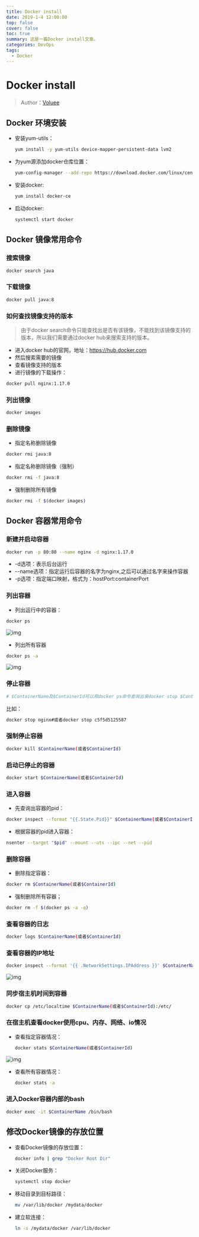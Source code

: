 ```yaml
---
title: Docker install
date: 2019-1-4 12:00:00
top: false
cover: false
toc: true
summary: 这是一篇Docker install文章。
categories: DevOps
tags:
  - Docker
---
```


# Docker install

>  Author：[Voluee](https://github.com/Voluee) 

## Docker 环境安装

- 安装yum-utils：

  ```bash
  yum install -y yum-utils device-mapper-persistent-data lvm2
  ```

- 为yum源添加docker仓库位置：

  ```bash
  yum-config-manager --add-repo https://download.docker.com/linux/centos/docker-ce.repo
  ```

- 安装docker:

  ```bash
  yum install docker-ce
  ```

- 启动docker:

  ```bash
  systemctl start docker
  ```

## Docker 镜像常用命令

### 搜索镜像

```bash
docker search java
```

### 下载镜像

```bash
docker pull java:8
```

### 如何查找镜像支持的版本

> 由于docker search命令只能查找出是否有该镜像，不能找到该镜像支持的版本，所以我们需要通过docker hub来搜索支持的版本。

- 进入docker hub的官网，地址：https://hub.docker.com
- 然后搜索需要的镜像
- 查看镜像支持的版本
- 进行镜像的下载操作：

```bash
docker pull nginx:1.17.0
```

### 列出镜像

```bash
docker images
```

### 删除镜像

- 指定名称删除镜像

```bash
docker rmi java:8
```

- 指定名称删除镜像（强制）

```bash
docker rmi -f java:8
```

- 强制删除所有镜像

```bash
docker rmi -f $(docker images)
```

## Docker 容器常用命令

### 新建并启动容器

```bash
docker run -p 80:80 --name nginx -d nginx:1.17.0
```

- -d选项：表示后台运行
- --name选项：指定运行后容器的名字为nginx,之后可以通过名字来操作容器
- -p选项：指定端口映射，格式为：hostPort:containerPort

### 列出容器

- 列出运行中的容器：

```bash
docker ps
```

![img](https://mmbiz.qpic.cn/mmbiz_png/CKvMdchsUwlTaMR6AI8jfpnz14uqicZELX37FXwV479Eq2WnWu4UZJMMu0tGH9AwD5Hlg9YPq6oia1I5HE69wI6w/640?wx_fmt=png&tp=webp&wxfrom=5&wx_lazy=1&wx_co=1)

- 列出所有容器

```bash
docker ps -a
```

![img](https://mmbiz.qpic.cn/mmbiz_png/CKvMdchsUwlTaMR6AI8jfpnz14uqicZELICldQWbuYSDaOh8Xe8eZcjajbbeXU2hG5XvOibibiclU8kzhLIhV9C2rg/640?wx_fmt=png&tp=webp&wxfrom=5&wx_lazy=1&wx_co=1)

### 停止容器

```bash
# $ContainerName及$ContainerId可以用docker ps命令查询出来docker stop $ContainerName(或者$ContainerId)
```

比如：

```bash
docker stop nginx#或者docker stop c5f5d5125587
```

### 强制停止容器

```bash
docker kill $ContainerName(或者$ContainerId)
```

### 启动已停止的容器

```bash
docker start $ContainerName(或者$ContainerId)
```

### 进入容器

- 先查询出容器的pid：

```bash
docker inspect --format "{{.State.Pid}}" $ContainerName(或者$ContainerId)
```

- 根据容器的pid进入容器：

```bash
nsenter --target "$pid" --mount --uts --ipc --net --pid
```

### 删除容器

- 删除指定容器：

```bash
docker rm $ContainerName(或者$ContainerId)
```

- 强制删除所有容器；

```bash
docker rm -f $(docker ps -a -q)
```

### 查看容器的日志

```bash
docker logs $ContainerName(或者$ContainerId)
```

### 查看容器的IP地址

```bash
docker inspect --format '{{ .NetworkSettings.IPAddress }}' $ContainerName(或者$ContainerId)
```

![img](https://mmbiz.qpic.cn/mmbiz_png/CKvMdchsUwlTaMR6AI8jfpnz14uqicZELow5MRkB2Dhg5tjl2o1NFfxOdmw89l2qDufNfWuIuWtic8nx2icicVc1yg/640?wx_fmt=png&tp=webp&wxfrom=5&wx_lazy=1&wx_co=1)

### 同步宿主机时间到容器

```bash
docker cp /etc/localtime $ContainerName(或者$ContainerId):/etc/
```

### 在宿主机查看docker使用cpu、内存、网络、io情况

- 查看指定容器情况：

  ```bash
  docker stats $ContainerName(或者$ContainerId)
  ```

![img](https://mmbiz.qpic.cn/mmbiz_png/CKvMdchsUwlTaMR6AI8jfpnz14uqicZELFAe0m9OMc2YbBg9pVTWAdSQ7jRrjicwUaeeGJMjV5ZicyGLnYY6nmg3w/640?wx_fmt=png&tp=webp&wxfrom=5&wx_lazy=1&wx_co=1)

- 查看所有容器情况：

  ```bash
  docker stats -a
  ```

### 进入Docker容器内部的bash

```bash
docker exec -it $ContainerName /bin/bash
```

## 修改Docker镜像的存放位置

- 查看Docker镜像的存放位置：

  ```bash
  docker info | grep "Docker Root Dir"
  ```

- 关闭Docker服务：

  ```bash
  systemctl stop docker
  ```

- 移动目录到目标路径：

  ```bash
  mv /var/lib/docker /mydata/docker
  ```

- 建立软连接：

  ```bash
  ln -s /mydata/docker /var/lib/docker
  ```

